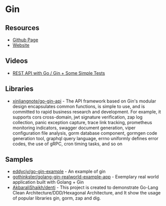 # Gin

## Resources
- [Github Page](https://github.com/gin-gonic/gin)
- [Website](https://gin-gonic.com/)

## Videos
- [REST API with Go / Gin + Some Simple Tests](https://www.youtube.com/watch?v=LOn1GUsjOF4)

## Libraries
- [xinliangnote/go-gin-api](https://github.com/xinliangnote/go-gin-api) - The API framework based on Gin's modular design encapsulates common functions, is simple to use, and is committed to rapid business research and development. For example, it supports cors cross-domain, jwt signature verification, zap log collection, panic exception capture, trace link tracking, prometheus monitoring indicators, swagger document generation, viper configuration file analysis, gorm database component, gormgen code generation tool, graphql query language, errno uniformly defines error codes, the use of gRPC, cron timing tasks, and so on


## Samples
- [eddycjy/go-gin-example](https://github.com/eddycjy/go-gin-example) - An example of gin
- [gothinkster/golang-gin-realworld-example-app](https://github.com/gothinkster/golang-gin-realworld-example-app) - Exemplary real world application built with Golang + Gin
- [AkbaraliShaikh/denti](https://github.com/AkbaraliShaikh/denti) - This project is created to demonstrate Go-Lang Clean Architecture/DDD/Hexagonal Architecture, and It show the usage of popular libraries gin, gorm, zap and dig.